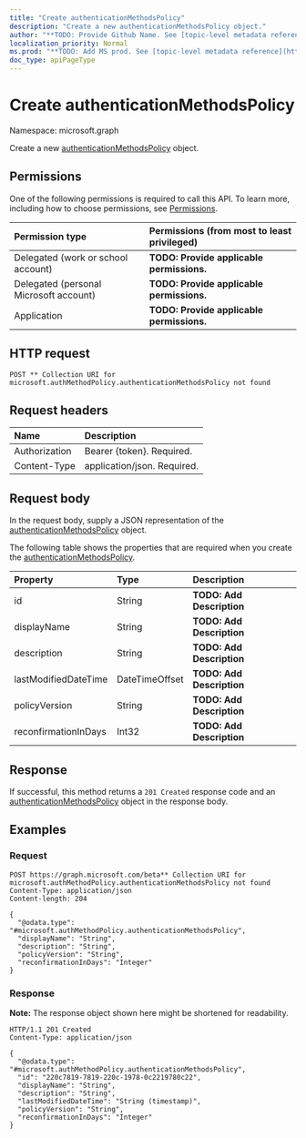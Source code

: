 ```yaml
---
title: "Create authenticationMethodsPolicy"
description: "Create a new authenticationMethodsPolicy object."
author: "**TODO: Provide Github Name. See [topic-level metadata reference](https://msgo.azurewebsites.net/add/document/guidelines/metadata.html#topic-level-metadata)**"
localization_priority: Normal
ms.prod: "**TODO: Add MS prod. See [topic-level metadata reference](https://msgo.azurewebsites.net/add/document/guidelines/metadata.html#topic-level-metadata)**"
doc_type: apiPageType
---
```


# Create authenticationMethodsPolicy
Namespace: microsoft.graph

Create a new [authenticationMethodsPolicy](../resources/authenticationmethodspolicy.md) object.

## Permissions
One of the following permissions is required to call this API. To learn more, including how to choose permissions, see [Permissions](/graph/permissions-reference).

|Permission type|Permissions (from most to least privileged)|
|:---|:---|
|Delegated (work or school account)|**TODO: Provide applicable permissions.**|
|Delegated (personal Microsoft account)|**TODO: Provide applicable permissions.**|
|Application|**TODO: Provide applicable permissions.**|

## HTTP request

<!-- {
  "blockType": "ignored"
}
-->
``` http
POST ** Collection URI for microsoft.authMethodPolicy.authenticationMethodsPolicy not found
```

## Request headers
|Name|Description|
|:---|:---|
|Authorization|Bearer {token}. Required.|
|Content-Type|application/json. Required.|

## Request body
In the request body, supply a JSON representation of the [authenticationMethodsPolicy](../resources/authenticationmethodspolicy.md) object.

The following table shows the properties that are required when you create the [authenticationMethodsPolicy](../resources/authenticationmethodspolicy.md).

|Property|Type|Description|
|:---|:---|:---|
|id|String|**TODO: Add Description**|
|displayName|String|**TODO: Add Description**|
|description|String|**TODO: Add Description**|
|lastModifiedDateTime|DateTimeOffset|**TODO: Add Description**|
|policyVersion|String|**TODO: Add Description**|
|reconfirmationInDays|Int32|**TODO: Add Description**|



## Response

If successful, this method returns a `201 Created` response code and an [authenticationMethodsPolicy](../resources/authenticationmethodspolicy.md) object in the response body.

## Examples

### Request
<!-- {
  "blockType": "request",
  "name": "create_authenticationmethodspolicy_from_"
}
-->
``` http
POST https://graph.microsoft.com/beta** Collection URI for microsoft.authMethodPolicy.authenticationMethodsPolicy not found
Content-Type: application/json
Content-length: 204

{
  "@odata.type": "#microsoft.authMethodPolicy.authenticationMethodsPolicy",
  "displayName": "String",
  "description": "String",
  "policyVersion": "String",
  "reconfirmationInDays": "Integer"
}
```


### Response
**Note:** The response object shown here might be shortened for readability.
<!-- {
  "blockType": "response",
  "truncated": true,
  "@odata.type": "microsoft.authMethodPolicy.authenticationMethodsPolicy"
}
-->
``` http
HTTP/1.1 201 Created
Content-Type: application/json

{
  "@odata.type": "#microsoft.authMethodPolicy.authenticationMethodsPolicy",
  "id": "220c7819-7819-220c-1978-0c2219780c22",
  "displayName": "String",
  "description": "String",
  "lastModifiedDateTime": "String (timestamp)",
  "policyVersion": "String",
  "reconfirmationInDays": "Integer"
}
```

